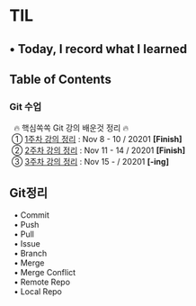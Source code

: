 # TIL
## • Today, I record what I learned

## Table of Contents

<h3><strong>Git 수업</strong></h3>
&nbsp; 🔥&nbsp;핵심쏙쏙 Git 강의 배운것 정리&nbsp;🔥 <br/>
&nbsp;① <a href="https://code-source.tistory.com/89">1주차 강의 정리</a> : Nov 8 - 10 / 20201 <strong>[Finish]</strong> <br/>
&nbsp;② <a href="https://code-source.tistory.com/90">2주차 강의 정리</a> : Nov 11 - 14 / 20201 <strong>[Finish]</strong> <br/>
&nbsp;③ <a href="#">3주차 강의 정리</a> : Nov 15 -  / 20201 <strong>[-ing]</strong> <br/>

## Git정리

&nbsp; • Commit <br/>
&nbsp; • Push <br/>
&nbsp; • Pull <br/>
&nbsp; • Issue <br/>
&nbsp; • Branch <br/>
&nbsp; • Merge <br/>
&nbsp; • Merge Conflict <br/>
&nbsp; • Remote Repo <br/>
&nbsp; • Local Repo
